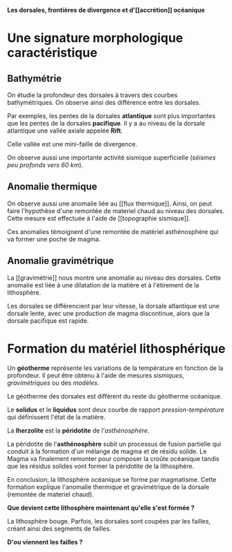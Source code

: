**Les dorsales, frontières de divergence et d'[[accrétion]] océanique**

# Une signature morphologique caractéristique

## Bathymétrie

On étudie la profondeur des dorsales à travers des courbes bathymétriques. On observe ainsi des différence entre les dorsales.

Par exemples, les pentes de la dorsales **atlantique** sont plus importantes que les pentes de la dorsales **pacifique**. Il y a au niveau de la dorsale atlantique une vallée axiale appelée **Rift**.

Celle vallée est une mini-faille de divergence. 

On observe aussi une importante activité sismique superficielle (*séismes peu profonds vers 60 km*). 

## Anomalie thermique

On observe aussi une anomalie liée au [[flux thermique]]. Ainsi, on peut faire l'hypothèse d'une remontée de materiel chaud au niveau des dorsales. Cette mesure est effectuée à l'aide de [[topographie sismique]]. 

Ces anomalies témoignent d'une remontée de matériel asthénosphère qui va former une poche de magma.

## Anomalie gravimétrique

La [[gravimétrie]] nous montre une anomalie au niveau des dorsales. Cette anomalie est liée à une dilatation de la matière et à l'étirement de la lithosphère.

Les dorsales se différencient par leur vitesse, la dorsale atlantique est une dorsale lente, avec une production de magma discontinue, alors que la dorsale pacifique est rapide. 

# Formation du matériel lithosphérique

Un **géotherme** représente les variations de la température en fonction de la profondeur. Il peut être obtenu à l'aide de mesures *sismiques*, *gravimétriques* ou des *modèles*.

Le géotherme des dorsales est différent du reste du géotherme océanique.

Le **solidus** et le **liquidus** sont deux courbe de rapport *pression-température* qui définissent l'état de la matière.

La **lherzolite** est la **péridotite** de l'*asthénosphère*.


La péridotite de l'**asthénosphère** subit un processus de fusion partielle qui conduit à la formation d'un mélange de magma et de résidu solide. Le Magma va finalement remonter pour composer la croûte océanique tandis que les résidus solides vont former la péridotite de la lithosphère.

En conclusion, la lithosphère océanique se forme par magmatisme. Cette formation explique l'anomalie thermique et gravimétrique de la dorsale (remontée de materiel chaud).

**Que devient cette lithosphère maintenant qu'elle s'est formée ?**

La lithosphère bouge. Parfois, les dorsales sont coupées par les failles, créant ainsi des segments de failles.

**D'ou viennent les failles ?**

